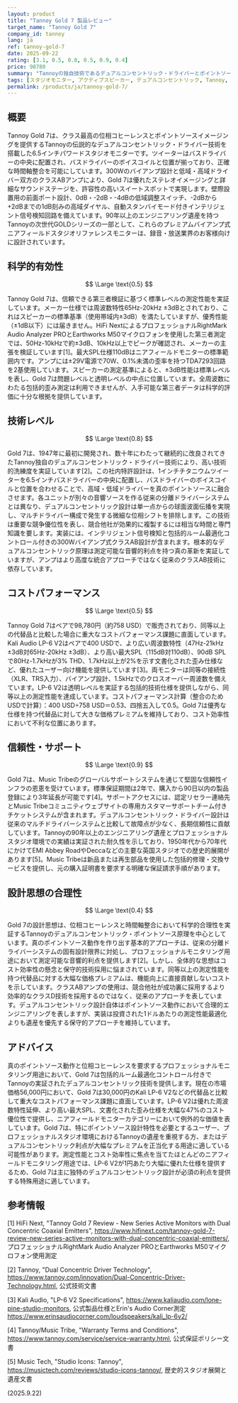 ```yaml
---
layout: product
title: "Tannoy Gold 7 製品レビュー"
target_name: "Tannoy Gold 7"
company_id: tannoy
lang: ja
ref: tannoy-gold-7
date: 2025-09-22
rating: [3.1, 0.5, 0.8, 0.5, 0.9, 0.4]
price: 98780
summary: "Tannoyの独自技術であるデュアルコンセントリック・ドライバーとポイントソース設計を特徴とする、バイアンプ式6.5インチスタジオモニター。独特のデュアルコンセントリック技術の利点を特殊用途に提供するものの、現在の市場価格では大きなコストパフォーマンス課題に直面"
tags: [スタジオモニター, アクティブスピーカー, デュアルコンセントリック, Tannoy, プロオーディオ]
permalink: /products/ja/tannoy-gold-7/
---
```


## 概要

Tannoy Gold 7は、クラス最高の位相コヒーレンスとポイントソースイメージングを提供するTannoyの伝説的なデュアルコンセントリック・ドライバー技術を搭載した6.5インチパワードスタジオモニターです。ツイーターはバスドライバーの中央に配置され、バスドライバーのボイスコイルと位置が揃っており、正確な時間軸整合を可能にしています。300Wのバイアンプ設計と低域・高域ドライバー双方のクラスABアンプにより、Gold 7は優れたステレオイメージングと詳細なサウンドステージを、許容性の高いスイートスポットで実現します。壁際設置用の前面ポート設計、0dB・-2dB・-4dBの低域調整スイッチ、-2dBから+2dBまでの1dB刻みの高域ダイヤル、自動スタンバイモード付きインテリジェント信号検知回路を備えています。90年以上のエンジニアリング遺産を持つTannoyの次世代GOLDシリーズの一部として、これらのプレミアムバイアンプ式ニアフィールドスタジオリファレンスモニターは、録音・放送業界のお客様向けに設計されています。

## 科学的有効性

$$ \Large \text{0.5} $$

Tannoy Gold 7は、信頼できる第三者検証に基づく標準レベルの測定性能を実証しています。メーカー仕様では周波数特性65Hz-20kHz ±3dBとされており、これはスピーカーの標準基準（使用帯域内±3dB）を満たしていますが、優秀性能（±1dB以下）には届きません。HiFi NextによるプロフェッショナルRightMark Audio Analyzer PROとEarthworks M50マイクロフォンを使用した第三者測定では、50Hz-10kHzで約±3dB、10kHz以上でピークが確認され、メーカーの主張を検証しています[1]。最大SPL仕様110dBはニアフィールドモニターの標準範囲内です。アンプには±29V電源で70W、0.1%未満の歪率を持つTDA7293回路を2基使用しています。スピーカーの測定基準によると、±3dB性能は標準レベルを表し、Gold 7は問題レベルと透明レベルの中点に位置しています。全周波数にわたる包括的歪み測定は利用できませんが、入手可能な第三者データは科学的評価に十分な根拠を提供しています。

## 技術レベル

$$ \Large \text{0.8} $$

Gold 7は、1947年に最初に開発され、数十年にわたって継続的に改良されてきたTannoy独自のデュアルコンセントリック・ドライバー技術により、高い技術的洗練度を実証しています[2]。この社内特許設計は、1インチチタニウムツイーターを6.5インチバスドライバーの中央に配置し、バスドライバーのボイスコイルと位置を合わせることで、高域・低域ドライバーを真のポイントソースに融合させます。各ユニットが別々の音響ソースを作る従来の分離ドライバーシステムとは異なり、デュアルコンセントリック設計は単一点からの球面波面伝播を実現し、マルチドライバー構成で発生する微細な位相シフトを排除します。この技術は重要な競争優位性を表し、競合他社が効果的に複製するには相当な時間と専門知識を要します。実装には、インテリジェント信号検知と包括的ルーム最適化コントロール付きの300Wバイアンプ式クラスAB設計が含まれます。根本的なデュアルコンセントリック原理は測定可能な音響的利点を持つ真の革新を実証していますが、アンプはより高度な統合アプローチではなく従来のクラスAB技術に依存しています。

## コストパフォーマンス

$$ \Large \text{0.5} $$

Tannoy Gold 7はペアで98,780円（約758 USD）で販売されており、同等以上の代替品と比較した場合に重大なコストパフォーマンス課題に直面しています。Kali Audio LP-6 V2はペアで400 USDで、より広い周波数特性（47Hz-21kHz ±3dB対65Hz-20kHz ±3dB）、より高い最大SPL（115dB対110dB）、90dB SPLで80Hz-1.7kHzが3% THD、1.7kHz以上が2%を示す文書化された歪み仕様など、優れたユーザー向け機能を提供しています[3]。両モニターは同等の接続性（XLR、TRS入力）、バイアンプ設計、1.5kHzでのクロスオーバー周波数を備えています。LP-6 V2は透明レベルを実証する包括的技術仕様を提供しながら、同等以上の測定性能を達成しています。コストパフォーマンス計算（整合のためUSDで計算）：400 USD÷758 USD＝0.53、四捨五入して0.5。Gold 7は優秀な仕様を持つ代替品に対して大きな価格プレミアムを維持しており、コスト効率性において不利な位置にあります。

## 信頼性・サポート

$$ \Large \text{0.9} $$

Gold 7は、Music Tribeのグローバルサポートシステムを通じて堅固な信頼性インフラの恩恵を受けています。標準保証期間は2年で、購入から90日以内の製品登録により3年延長が可能です[4]。サポートアクセスには、認定リセラー連絡先とMusic Tribeコミュニティウェブサイトの専用カスタマーサポートチーム付きチケットシステムが含まれます。デュアルコンセントリック・ドライバー設計は従来のマルチドライバーシステムと比較して故障点が少なく、長期信頼性に貢献しています。Tannoyの90年以上のエンジニアリング遺産とプロフェッショナルスタジオ環境での実績は実証された耐久性を示しており、1950年代から70年代にかけてEMI Abbey RoadやDeccaなどの主要な英国スタジオでの歴史的展開があります[5]。Music Tribeは新品または再生部品を使用した包括的修理・交換サービスを提供し、元の購入証明書を要求する明確な保証請求手順があります。

## 設計思想の合理性

$$ \Large \text{0.4} $$

Gold 7の設計思想は、位相コヒーレンスと時間軸整合において科学的合理性を実証するTannoyのデュアルコンセントリック・ポイントソース原理を中心としています。真のポイントソース動作を作り出す基本的アプローチは、従来の分離ドライバーシステムの固有設計限界に対処し、プロフェッショナルモニタリング用途において測定可能な音響的利点を提供します[2]。しかし、全体的な思想はコスト効率性の懸念と保守的技術採用に悩まされています。同等以上の測定性能を持つ代替品に対する大幅な価格プレミアムは、機能向上に直接貢献しないコストを示しています。クラスABアンプの使用は、競合他社が成功裏に採用するより効率的なクラスD技術を採用するのではなく、従来のアプローチを表しています。デュアルコンセントリック設計自体はポイントソース動作において合理的エンジニアリングを表しますが、実装は投資された1ドルあたりの測定性能最適化よりも遺産を優先する保守的アプローチを維持しています。

## アドバイス

真のポイントソース動作と位相コヒーレンスを要求するプロフェッショナルモニタリング用途において、Gold 7は包括的ルーム最適化コントロール付きでTannoyの実証されたデュアルコンセントリック技術を提供します。現在の市場価格56,000円において、Gold 7は30,000円のKali LP-6 V2などの代替品と比較して重大なコストパフォーマンス課題に直面しています。LP-6 V2は優れた周波数特性延伸、より高い最大SPL、文書化された歪み仕様を大幅な47%のコスト優位性で提供し、ニアフィールドモニターカテゴリーにおいて例外的な価値を表しています。Gold 7は、特にポイントソース設計特性を必要とするユーザー、プロフェッショナルスタジオ環境におけるTannoyの遺産を重視する方、またはデュアルコンセントリック利点が大幅なプレミアムを正当化する用途に適している可能性があります。測定性能とコスト効率性に焦点を当てたほとんどのニアフィールドモニタリング用途では、LP-6 V2が1円あたり大幅に優れた仕様を提供するため、Gold 7は主に独特のデュアルコンセントリック設計が必須の利点を提供する特殊用途に適しています。

## 参考情報

[1] HiFi Next, "Tannoy Gold 7 Review - New Series Active Monitors with Dual Concentric Coaxial Emitters", https://www.hifinext.com/tannoy-gold-7-review-new-series-active-monitors-with-dual-concentric-coaxial-emitters/, プロフェッショナルRightMark Audio Analyzer PROとEarthworks M50マイクロフォン使用測定

[2] Tannoy, "Dual Concentric Driver Technology", https://www.tannoy.com/innovation/Dual-Concentric-Driver-Technology.html, 公式技術文書

[3] Kali Audio, "LP-6 V2 Specifications", https://www.kaliaudio.com/lone-pine-studio-monitors, 公式製品仕様とErin's Audio Corner測定 https://www.erinsaudiocorner.com/loudspeakers/kali_lp-6v2/

[4] Tannoy/Music Tribe, "Warranty Terms and Conditions", https://www.tannoy.com/service/service-warranty.html, 公式保証ポリシー文書

[5] Music Tech, "Studio Icons: Tannoy", https://musictech.com/reviews/studio-icons-tannoy/, 歴史的スタジオ展開と遺産文書

(2025.9.22)